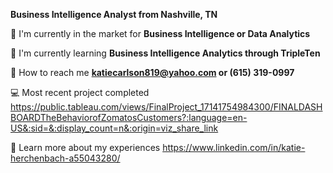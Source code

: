 **Business Intelligence Analyst from Nashville, TN**

👀 I'm currently in the market for **Business Intelligence or Data Analytics**

🚀 I'm currently learning **Business Intelligence Analytics through TripleTen**

📳 How to reach me
**katiecarlson819@yahoo.com or (615) 319-0997**

💻 Most recent project completed  
https://public.tableau.com/views/FinalProject_17141754984300/FINALDASHBOARDTheBehaviorofZomatosCustomers?:language=en-US&:sid=&:display_count=n&:origin=viz_share_link 

📄 Learn more about my experiences 
https://www.linkedin.com/in/katie-herchenbach-a55043280/
<!---
katieh819/katieh819 is a ✨ special ✨ repository because its `README.md` (this file) appears on your GitHub profile.
You can click the Preview link to take a look at your changes.
--->
